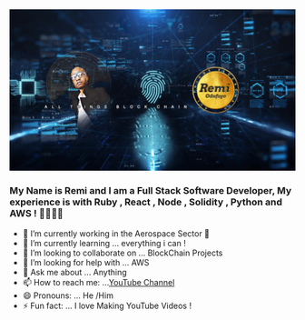 <img src="https://github.com/remiodufuye/remiodufuye/blob/main/youtubeboard.jpg" alt="fullstack" width="1000px">


### My Name is Remi and I am a Full Stack Software Developer, My experience is with Ruby , React , Node , Solidity , Python and AWS ! 👋👩🏽‍💻


- 🔭 I’m currently working in the Aerospace Sector  🚀
- 🌱 I’m currently learning ... everything i can !
- 👯 I’m looking to collaborate on ... BlockChain Projects
- 🤔 I’m looking for help with ... AWS
- 💬 Ask me about ... Anything 
- 📫 How to reach me: ...[YouTube Channel](https:www.youtube.com/c/remiodufuye)
- 😄 Pronouns: ... He /Him 
- ⚡ Fun fact: ... I love Making YouTube Videos ! 

